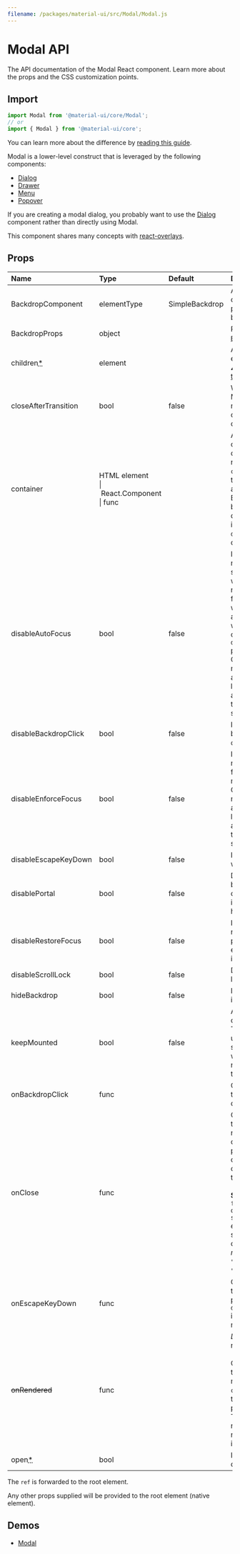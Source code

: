 ```yaml
---
filename: /packages/material-ui/src/Modal/Modal.js
---
```


<!--- This documentation is automatically generated, do not try to edit it. -->

# Modal API

<p class="description">The API documentation of the Modal React component. Learn more about the props and the CSS customization points.</p>

## Import

```js
import Modal from '@material-ui/core/Modal';
// or
import { Modal } from '@material-ui/core';
```

You can learn more about the difference by [reading this guide](/guides/minimizing-bundle-size/).

Modal is a lower-level construct that is leveraged by the following components:

- [Dialog](/api/dialog/)
- [Drawer](/api/drawer/)
- [Menu](/api/menu/)
- [Popover](/api/popover/)

If you are creating a modal dialog, you probably want to use the [Dialog](/api/dialog/) component
rather than directly using Modal.

This component shares many concepts with [react-overlays](https://react-bootstrap.github.io/react-overlays/#modals).



## Props

| Name | Type | Default | Description |
|:-----|:-----|:--------|:------------|
| <span class="prop-name">BackdropComponent</span> | <span class="prop-type">elementType</span> | <span class="prop-default">SimpleBackdrop</span> | A backdrop component. This prop enables custom backdrop rendering. |
| <span class="prop-name">BackdropProps</span> | <span class="prop-type">object</span> |  | Props applied to the [`Backdrop`](/api/backdrop/) element. |
| <span class="prop-name required">children<abbr title="required">*</abbr></span> | <span class="prop-type">element</span> |  | A single child content element.<br>⚠️ [Needs to be able to hold a ref](/guides/composition/#caveat-with-refs). |
| <span class="prop-name">closeAfterTransition</span> | <span class="prop-type">bool</span> | <span class="prop-default">false</span> | When set to true the Modal waits until a nested Transition is completed before closing. |
| <span class="prop-name">container</span> | <span class="prop-type">HTML element<br>&#124;&nbsp;React.Component<br>&#124;&nbsp;func</span> |  | A HTML element, component instance, or function that returns either. The `container` will have the portal children appended to it.<br>By default, it uses the body of the top-level document object, so it's simply `document.body` most of the time. |
| <span class="prop-name">disableAutoFocus</span> | <span class="prop-type">bool</span> | <span class="prop-default">false</span> | If `true`, the modal will not automatically shift focus to itself when it opens, and replace it to the last focused element when it closes. This also works correctly with any modal children that have the `disableAutoFocus` prop.<br>Generally this should never be set to `true` as it makes the modal less accessible to assistive technologies, like screen readers. |
| <span class="prop-name">disableBackdropClick</span> | <span class="prop-type">bool</span> | <span class="prop-default">false</span> | If `true`, clicking the backdrop will not fire `onClose`. |
| <span class="prop-name">disableEnforceFocus</span> | <span class="prop-type">bool</span> | <span class="prop-default">false</span> | If `true`, the modal will not prevent focus from leaving the modal while open.<br>Generally this should never be set to `true` as it makes the modal less accessible to assistive technologies, like screen readers. |
| <span class="prop-name">disableEscapeKeyDown</span> | <span class="prop-type">bool</span> | <span class="prop-default">false</span> | If `true`, hitting escape will not fire `onClose`. |
| <span class="prop-name">disablePortal</span> | <span class="prop-type">bool</span> | <span class="prop-default">false</span> | Disable the portal behavior. The children stay within it's parent DOM hierarchy. |
| <span class="prop-name">disableRestoreFocus</span> | <span class="prop-type">bool</span> | <span class="prop-default">false</span> | If `true`, the modal will not restore focus to previously focused element once modal is hidden. |
| <span class="prop-name">disableScrollLock</span> | <span class="prop-type">bool</span> | <span class="prop-default">false</span> | Disable the scroll lock behavior. |
| <span class="prop-name">hideBackdrop</span> | <span class="prop-type">bool</span> | <span class="prop-default">false</span> | If `true`, the backdrop is not rendered. |
| <span class="prop-name">keepMounted</span> | <span class="prop-type">bool</span> | <span class="prop-default">false</span> | Always keep the children in the DOM. This prop can be useful in SEO situation or when you want to maximize the responsiveness of the Modal. |
| <span class="prop-name">onBackdropClick</span> | <span class="prop-type">func</span> |  | Callback fired when the backdrop is clicked. |
| <span class="prop-name">onClose</span> | <span class="prop-type">func</span> |  | Callback fired when the component requests to be closed. The `reason` parameter can optionally be used to control the response to `onClose`.<br><br>**Signature:**<br>`function(event: object, reason: string) => void`<br>*event:* The event source of the callback.<br>*reason:* Can be: `"escapeKeyDown"`, `"backdropClick"`. |
| <span class="prop-name">onEscapeKeyDown</span> | <span class="prop-type">func</span> |  | Callback fired when the escape key is pressed, `disableEscapeKeyDown` is false and the modal is in focus. |
| ~~<span class="prop-name">onRendered</span>~~ | <span class="prop-type">func</span> |  | *Deprecated*. Use the ref instead.<br><br>Callback fired once the children has been mounted into the `container`. It signals that the `open={true}` prop took effect.<br>This prop will be removed in v5, the ref can be used instead. |
| <span class="prop-name required">open<abbr title="required">*</abbr></span> | <span class="prop-type">bool</span> |  | If `true`, the modal is open. |

The `ref` is forwarded to the root element.

Any other props supplied will be provided to the root element (native element).

## Demos

- [Modal](/components/modal/)

